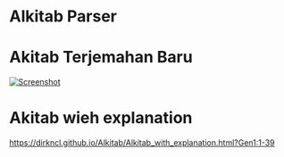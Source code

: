 # Alkitab Parser

# Akitab Terjemahan Baru

[![Screenshot](https://dirkncl.github.io/Alkitab/imgs/Alkitab50.png)](https://dirkncl.github.io/Alkitab/Alkitab.html?Yoh3:16)


# Akitab wieh explanation
https://dirkncl.github.io/Alkitab/Alkitab_with_explanation.html?Gen1:1-39
